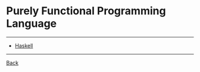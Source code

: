 # Purely Functional Programming Language

---

- [Haskell](./PurelyFunctionalProgram/Haskell.md)

---

[Back](./../readme.md)
